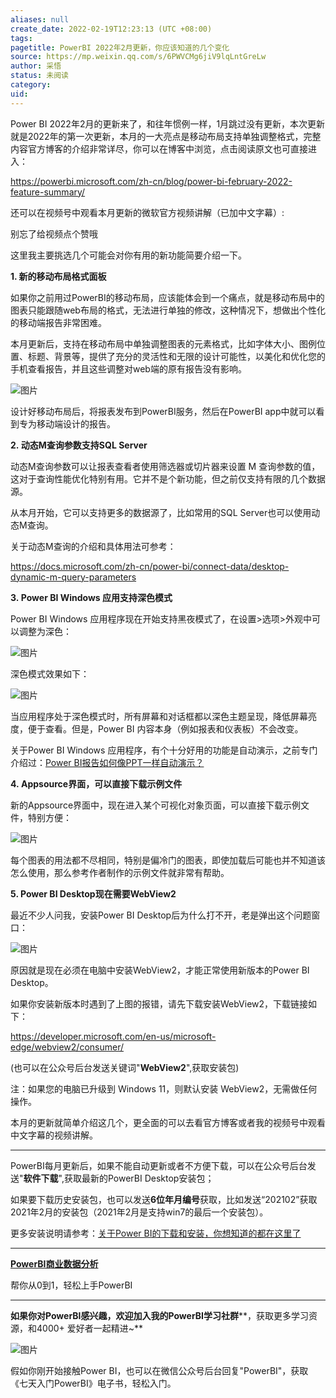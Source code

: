 ```yaml
---
aliases: null
create_date: 2022-02-19T12:23:13 (UTC +08:00)
tags: 
pagetitle: PowerBI 2022年2月更新，你应该知道的几个变化
source: https://mp.weixin.qq.com/s/6PWVCMg6jiV9lqLntGreLw
author: 采悟
status: 未阅读
category: 
uid: 
---
```


Power BI 2022年2月的更新来了，和往年惯例一样，1月跳过没有更新，本次更新就是2022年的第一次更新，本月的一大亮点是移动布局支持单独调整格式，完整内容官方博客的介绍非常详尽，你可以在博客中浏览，点击阅读原文也可直接进入：

https://powerbi.microsoft.com/zh-cn/blog/power-bi-february-2022-feature-summary/

还可以在视频号中观看本月更新的微软官方视频讲解（已加中文字幕）:

别忘了给视频点个赞哦

这里我主要挑选几个可能会对你有用的新功能简要介绍一下。

**1\. 新的移动布局格式面板**

如果你之前用过PowerBI的移动布局，应该能体会到一个痛点，就是移动布局中的图表只能跟随web布局的格式，无法进行单独的修改，这种情况下，想做出个性化的移动端报告非常困难。

本月更新后，支持在移动布局中单独调整图表的元素格式，比如字体大小、图例位置、标题、背景等，提供了充分的灵活性和无限的设计可能性，以美化和优化您的手机查看报告，并且这些调整对web端的原有报告没有影响。  

![图片](https://mmbiz.qpic.cn/mmbiz_jpg/aHEbZtANQJN14yQeO6mrLMKWcFy0ajELs4pTjMARchYIUK1n06S1A7O8JhkC9kTCNSZKepkFffhY2OMsno0DMA/640?wx_fmt=jpeg&wxfrom=5&wx_lazy=1&wx_co=1)

设计好移动布局后，将报表发布到PowerBI服务，然后在PowerBI app中就可以看到专为移动端设计的报告。  

**2. 动态M查询参数支持SQL Server**

动态M查询参数可以让报表查看者使用筛选器或切片器来设置 M 查询参数的值，这对于查询性能优化特别有用。它并不是个新功能，但之前仅支持有限的几个数据源。

从本月开始，它可以支持更多的数据源了，比如常用的SQL Server也可以使用动态M查询。

关于动态M查询的介绍和具体用法可参考：

https://docs.microsoft.com/zh-cn/power-bi/connect-data/desktop-dynamic-m-query-parameters

**3. Power BI Windows 应用支持深色模式**

Power BI Windows 应用程序现在开始支持黑夜模式了，在设置>选项>外观中可以调整为深色：

![图片](https://mmbiz.qpic.cn/mmbiz_jpg/aHEbZtANQJN14yQeO6mrLMKWcFy0ajELZLOGERzRppY0OcQZQv2LglSpJfuBib3epjBgSOibnxPFYeuMrIaZVQBA/640?wx_fmt=jpeg&wxfrom=5&wx_lazy=1&wx_co=1)

深色模式效果如下：

![图片](https://mmbiz.qpic.cn/mmbiz_jpg/aHEbZtANQJN14yQeO6mrLMKWcFy0ajELHWkuTkeP7X6b7W8SQmiaLroRnfNlwiadrcOPV5D7ESClJT1aMlpy2AEA/640?wx_fmt=jpeg&wxfrom=5&wx_lazy=1&wx_co=1)

当应用程序处于深色模式时，所有屏幕和对话框都以深色主题呈现，降低屏幕亮度，便于查看。但是，Power BI 内容本身（例如报表和仪表板）不会改变。

关于Power BI Windows 应用程序，有个十分好用的功能是自动演示，之前专门介绍过：[Power BI报告如何像PPT一样自动演示？](http://mp.weixin.qq.com/s?__biz=MzA4MzQwMjY4MA==&mid=2484073747&idx=1&sn=2f481a1119ca46623c25a717dde2059b&chksm=8e0c5fc4b97bd6d20f8a96796c48362e8c69f2865b998a59667467229c4ef7d356db3e92f6a2&scene=21#wechat_redirect)  

**4. Appsource界面，可以直接下载示例文件**

新的Appsource界面中，现在进入某个可视化对象页面，可以直接下载示例文件，特别方便：

![图片](https://mmbiz.qpic.cn/mmbiz_jpg/aHEbZtANQJN14yQeO6mrLMKWcFy0ajELeYYibmCkQRmdcIBWwvfZzHiaRdL047heTOpJ1NR8xgYxHU9Yt81CrqmA/640?wx_fmt=jpeg&wxfrom=5&wx_lazy=1&wx_co=1)

每个图表的用法都不尽相同，特别是偏冷门的图表，即使加载后可能也并不知道该怎么使用，那么参考作者制作的示例文件就非常有帮助。

**5\. Power BI Desktop现在需要WebView2**

最近不少人问我，安装Power BI Desktop后为什么打不开，老是弹出这个问题窗口：

![图片](https://mmbiz.qpic.cn/mmbiz_jpg/aHEbZtANQJN14yQeO6mrLMKWcFy0ajELq0eBzfFAAcFm8kng54ohjHpicxAV11RRMaGtFvdC8NBe9SOwpDV6YEA/640?wx_fmt=jpeg&wxfrom=5&wx_lazy=1&wx_co=1)

原因就是现在必须在电脑中安装WebView2，才能正常使用新版本的Power BI Desktop。

如果你安装新版本时遇到了上图的报错，请先下载安装WebView2，下载链接如下：  

https://developer.microsoft.com/en-us/microsoft-edge/webview2/consumer/

(也可以在公众号后台发送关键词"**WebView2**",获取安装包)

注：如果您的电脑已升级到 Windows 11，则默认安装 WebView2，无需做任何操作。

本月的更新就简单介绍这几个，更全面的可以去看官方博客或者我的视频号中观看中文字幕的视频讲解。

___

PowerBI每月更新后，如果不能自动更新或者不方便下载，可以在公众号后台发送"**软件下载**",获取最新的PowerBI Desktop安装包；

如果要下载历史安装包，也可以发送**6位年月编号**获取，比如发送“202102”获取2021年2月的安装包（2021年2月是支持win7的最后一个安装包）。

更多安装说明请参考：[关于Power BI的下载和安装，你想知道的都在这里了](http://mp.weixin.qq.com/s?__biz=MzA4MzQwMjY4MA==&mid=2484078648&idx=1&sn=7e53496bd78498ed962696055a500474&chksm=8e13a2efb9642bf98bb73de730c5141d61eb2dfd22e1781c2603745137302ea56ba2ae4dd6ba&scene=21#wechat_redirect)

___

[**PowerBI商业数据分析**](http://mp.weixin.qq.com/s?__biz=MzA4MzQwMjY4MA==&mid=2484074987&idx=1&sn=5cf4ba4b683ee9136bb7a26f6e9bcf01&chksm=8e0c533cb97bda2add48a4576b9c1e230249a5a4160dd93cd677a37ea21d26fc9cc26fc4cb1c&scene=21#wechat_redirect)

帮你从0到1，轻松上手PowerBI

___

**如果你对PowerBI感兴趣，欢迎加入我的PowerBI学习社群****，获取更多学习资源，和4000+ 爱好者一起精进~**  

![图片](https://mmbiz.qpic.cn/mmbiz_png/aHEbZtANQJMFLnwgdbghRHPLicKRaV70mVCZVq8Fhm46rkciaeOrLFJCv5f1omJxF8256YogHflkicEDM29aUMtaA/640?wx_fmt=png&wxfrom=5&wx_lazy=1&wx_co=1)

假如你刚开始接触Power BI，也可以在微信公众号后台回复"PowerBI"，获取《七天入门PowerBI》电子书，轻松入门。
